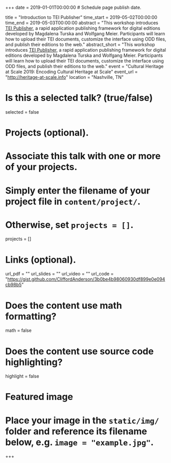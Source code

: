+++
date = 2019-01-01T00:00:00  # Schedule page publish date.

title = "Introduction to TEI Publisher"
time_start = 2019-05-02T00:00:00
time_end = 2019-05-03T00:00:00
abstract = "This workshop introduces [TEI Publisher](https://teipublisher.com), a rapid application publishing framework for digital editions developed by Magdalena Turska and Wolfgang Meier. Participants will learn how to upload their TEI documents, customize the interface using ODD files, and publish their editions to the web."
abstract_short = "This workshop introduces [TEI Publisher](https://teipublisher.com), a rapid application publishing framework for digital editions developed by Magdalena Turska and Wolfgang Meier. Participants will learn how to upload their TEI documents, customize the interface using ODD files, and publish their editions to the web."
event = "Cultural Heritage at Scale 2019: Encoding Cultural Heritage at Scale"
event_url = "http://heritage-at-scale.info"
location = "Nashville, TN"

# Is this a selected talk? (true/false)
selected = false

# Projects (optional).
#   Associate this talk with one or more of your projects.
#   Simply enter the filename of your project file in `content/project/`.
#   Otherwise, set `projects = []`.
projects = []

# Links (optional).
url_pdf = ""
url_slides = ""
url_video = ""
url_code = "https://gist.github.com/CliffordAnderson/3b0be4b98060930df899e0e094cb98b5"

# Does the content use math formatting?
math = false

# Does the content use source code highlighting?
highlight = false

# Featured image
# Place your image in the `static/img/` folder and reference its filename below, e.g. `image = "example.jpg"`.

+++
